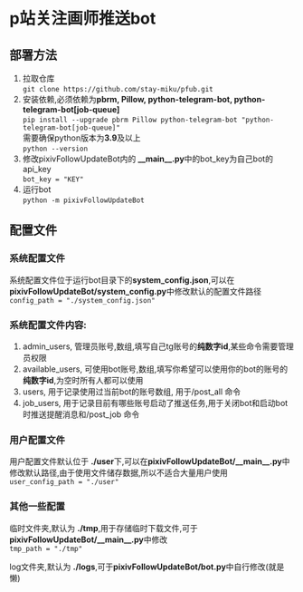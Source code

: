 # p站关注画师推送bot

## 部署方法

1. 拉取仓库  
`git clone https://github.com/stay-miku/pfub.git`
2. 安装依赖,必须依赖为**pbrm, Pillow, python-telegram-bot, python-telegram-bot\[job-queue\]**  
`pip install --upgrade pbrm Pillow python-telegram-bot "python-telegram-bot[job-queue]"`  
需要确保python版本为**3.9**及以上  
`python --version`
3. 修改pixivFollowUpdateBot内的 **\_\_main\_\_.py**中的bot_key为自己bot的api_key  
`bot_key = "KEY"`
4. 运行bot  
`python -m pixivFollowUpdateBot`  

## 配置文件
### 系统配置文件
系统配置文件位于运行bot目录下的**system_config.json**,可以在**pixivFollowUpdateBot/system_config.py**中修改默认的配置文件路径  
`config_path = "./system_config.json"`  


### 系统配置文件内容:
1. admin_users, 管理员账号,数组,填写自己tg账号的**纯数字id**,某些命令需要管理员权限
2. available_users, 可使用bot账号,数组,填写你希望可以使用你的bot的账号的**纯数字id**,为空时所有人都可以使用
3. users, 用于记录使用过当前bot的账号数组, 用于/post_all 命令
4. job_users, 用于记录目前有哪些账号启动了推送任务,用于关闭bot和启动bot时推送提醒消息和/post_job 命令


### 用户配置文件
用户配置文件默认位于 **./user**下,可以在**pixivFollowUpdateBot/\_\_main\_\_.py**中修改默认路径,由于使用文件储存数据,所以不适合大量用户使用  
`user_config_path = "./user"`


### 其他一些配置
临时文件夹,默认为 **./tmp**,用于存储临时下载文件,可于 **pixivFollowUpdateBot/\_\_main\_\_.py**中修改  
`tmp_path = "./tmp"`


log文件夹,默认为 **./logs**,可于**pixivFollowUpdateBot/bot.py**中自行修改(就是懒)
